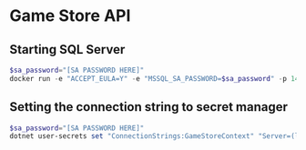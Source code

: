 # Game Store API

## Starting SQL Server

```powershell
$sa_password="[SA PASSWORD HERE]"
docker run -e "ACCEPT_EULA=Y" -e "MSSQL_SA_PASSWORD=$sa_password" -p 1433:1433 -v sqlvolume:/var/opt/mssql -d --rm --name mssql mcr.microsoft.com/mssql/server:2022-latest
```

## Setting the connection string to secret manager

```powershell
$sa_password="[SA PASSWORD HERE]"
dotnet user-secrets set "ConnectionStrings:GameStoreContext" "Server=(localdb);Database=GameStore;Trusted_Connection=True;"
```
